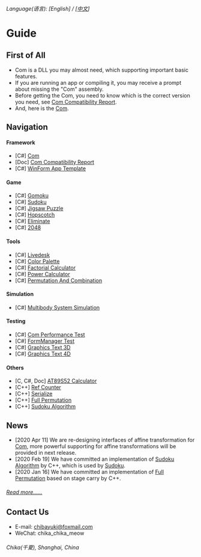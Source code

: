###### Language\(语言\): \[English\] / \[[中文](README.md)\]

# Guide

## First of All
* Com is a DLL you may almost need, which supporting important basic features.
* If you are running an app or compiling it, you may receive a prompt about missing the "Com" assembly.
* Before getting the Com, you need to know which is the correct version you need, see [Com Compatibility Report](https://github.com/chibayuki/ComCmptReport).
* And, here is the [Com](https://github.com/chibayuki/Com).

## Navigation
#### Framework
* \[C#\] [Com](https://github.com/chibayuki/Com)
* \[Doc\] [Com Compatibility Report](https://github.com/chibayuki/ComCmptReport)
* \[C#\] [WinForm App Template](https://github.com/chibayuki/WinFormAppTemplate)

#### Game
* \[C#\] [Gomoku](https://github.com/chibayuki/Gomoku)
* \[C#\] [Sudoku](https://github.com/chibayuki/Sudoku)
* \[C#\] [Jigsaw Puzzle](https://github.com/chibayuki/JigsawPuzzle)
* \[C#\] [Hopscotch](https://github.com/chibayuki/Hopscotch)
* \[C#\] [Eliminate](https://github.com/chibayuki/Eliminate)
* \[C#\] [2048](https://github.com/chibayuki/2048)

#### Tools
* \[C#\] [Livedesk](https://github.com/chibayuki/Livedesk)
* \[C#\] [Color Palette](https://github.com/chibayuki/ColorPalette)
* \[C#\] [Factorial Calculator](https://github.com/chibayuki/FactorialCalculator)
* \[C#\] [Power Calculator](https://github.com/chibayuki/PowerCalculator)
* \[C#\] [Permutation And Combination](https://github.com/chibayuki/PermutationAndCombination)

#### Simulation
* \[C#\] [Multibody System Simulation](https://github.com/chibayuki/MultibodySystemSimulation)

#### Testing
* \[C#\] [Com Performance Test](https://github.com/chibayuki/ComPerfTest)
* \[C#\] [FormManager Test](https://github.com/chibayuki/FormManagerTest)
* \[C#\] [Graphics Text 3D](https://github.com/chibayuki/GraphicsText3D)
* \[C#\] [Graphics Text 4D](https://github.com/chibayuki/GraphicsText4D)

#### Others
* \[C, C#, Doc\] [AT89S52 Calculator](https://github.com/chibayuki/AT89S52Calculator)
* \[C++\] [Ref Counter](https://github.com/chibayuki/RefCounter)
* \[C++\] [Serialize](https://github.com/chibayuki/Serialize)
* \[C++\] [Full Permutation](https://github.com/chibayuki/FullPermutation)
* \[C++\] [Sudoku Algorithm](https://github.com/chibayuki/SudokuAlgorithm)

## News
* \[2020 Apr 11\] We are re-designing interfaces of affine transformation for [Com](https://github.com/chibayuki/Com), more powerful supporting for affine transformations will be provided in next release.
* \[2020 Feb 19\] We have committed an implementation of [Sudoku Algorithm](https://github.com/chibayuki/SudokuAlgorithm) by C++, which is used by [Sudoku](https://github.com/chibayuki/Sudoku).
* \[2020 Jan 16\] We have committed an implementation of [Full Permutation](https://github.com/chibayuki/FullPermutation) based on stage carry by C++.
###### [Read more……](News_1033.md)

## Contact Us
* E-mail: chibayuki@foxmail.com
* WeChat: chika_chika_meow
###### Chika(千夏), Shanghai, China
